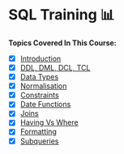 # SQL Training :bar_chart:

**Topics Covered In This Course:**

- [x] [Introduction](Day1.md)
- [x] [DDL, DML, DCL, TCL](Day2.md)
- [x] [Data Types](Day2.md)
- [x] [Normalisation](Day3,md)
- [x] [Constraints](Day4.md)
- [x] [Date Functions](Day4.md)
- [x] [Joins](Day4.md)
- [x] [Having Vs Where](Day4.md)
- [x] [Formatting](Day5.md)
- [x] [Subqueries](Day5.md)
